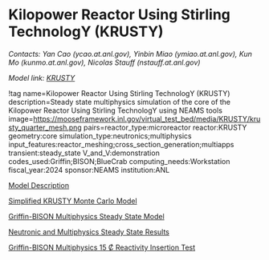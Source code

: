 # Kilopower Reactor Using Stirling TechnologY (KRUSTY)

*Contacts: Yan Cao (ycao.at.anl.gov), Yinbin Miao (ymiao.at.anl.gov), Kun Mo (kunmo.at.anl.gov), Nicolas Stauff (nstauff.at.anl.gov)*

*Model link: [KRUSTY](https://github.com/idaholab/virtual_test_bed/tree/devel/microreactors/KRUSTY)*

!tag name=Kilopower Reactor Using Stirling TechnologY (KRUSTY)
     description=Steady state multiphysics simulation of the core of the Kilopower Reactor Using Stirling TechnologY using NEAMS tools
     image=https://mooseframework.inl.gov/virtual_test_bed/media/KRUSTY/krusty_quarter_mesh.png
     pairs=reactor_type:microreactor
           reactor:KRUSTY
           geometry:core
           simulation_type:neutronics;multiphysics
           input_features:reactor_meshing;cross_section_generation;multiapps
           transient:steady_state
           V_and_V:demonstration
           codes_used:Griffin;BISON;BlueCrab
           computing_needs:Workstation
           fiscal_year:2024
           sponsor:NEAMS
           institution:ANL

[Model Description](KRUSTY/Model_Description.md)

[Simplified KRUSTY Monte Carlo Model](KRUSTY/Simplified_KRUSTY_Monte_Carlo_Model.md)

[Griffin-BISON Multiphysics Steady State Model](KRUSTY/Griffin-BISON_Multiphysics_Steady_State_Model.md)

[Neutronic and Multiphysics Steady State Results](KRUSTY/Neutronic_Multiphysics_Steady_State_Results.md)

[Griffin-BISON Multiphysics 15 Ȼ Reactivity Insertion Test](KRUSTY/Griffin-BISON_Multiphysics_15C_Reactivity_Insertion_Test.md)


